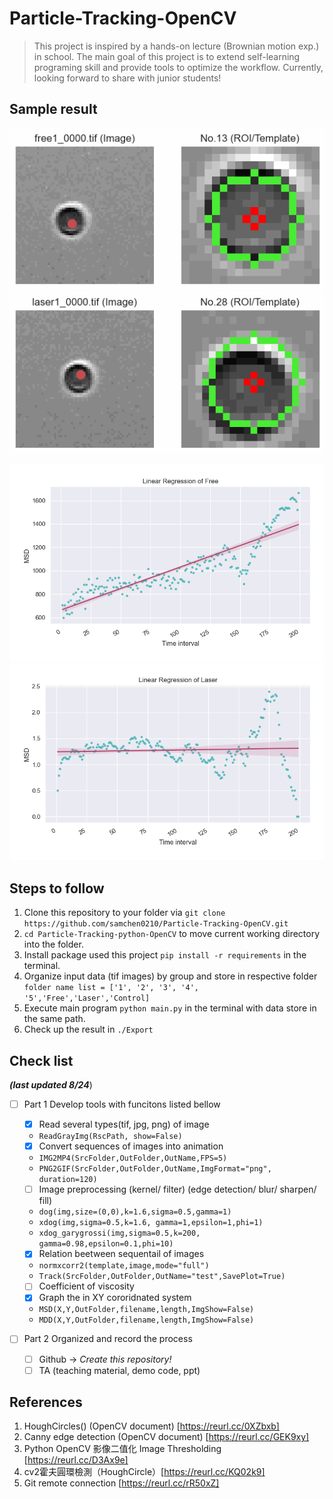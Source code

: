 # Particle-Tracking-OpenCV
> This project is inspired by a hands-on lecture (Brownian motion exp.) in school. The main goal of this project is to extend self-learning programing skill and provide tools to optimize the workflow. Currently, looking forward to share with junior students! 

## Sample result
![free1_0100.png](./Export/TrackFile/GIF/Track_Free.gif)
![free1_0100.png](./Export/TrackFile/GIF/Track_Laser.gif)

![free1_0100.png](./Export/TrackFile/Plot/Free.png)
![free1_0100.png](./Export/TrackFile/Plot/Laser.png)



## Steps to follow
1. Clone this repository to your folder via `git clone https://github.com/samchen0210/Particle-Tracking-OpenCV.git`
2. `cd Particle-Tracking-python-OpenCV` to move current working directory into the folder.
3. Install package used this project `pip install -r requirements` in the terminal.
4. Organize input data (tif images) by group and store in respective folder `folder name list = ['1', '2', '3', '4', '5','Free','Laser','Control]`
5. Execute main program `python main.py` in the terminal with data store in the same path.
6. Check up the result in `./Export`

## Check list  
***(last updated 8/24***)
- [ ] Part 1 Develop tools with funcitons listed bellow 
  - [x] Read several types(tif, jpg, png) of image
  - `ReadGrayImg(RscPath, show=False)`
  - [x] Convert sequences of images into animation 
  - `IMG2MP4(SrcFolder,OutFolder,OutName,FPS=5)`
  - `PNG2GIF(SrcFolder,OutFolder,OutName,ImgFormat="png", duration=120)`
  - [ ] Image preprocessing (kernel/ filter) (edge detection/ blur/ sharpen/ fill)
  - `dog(img,size=(0,0),k=1.6,sigma=0.5,gamma=1)`
  - `xdog(img,sigma=0.5,k=1.6, gamma=1,epsilon=1,phi=1)`
  - `xdog_garygrossi(img,sigma=0.5,k=200, gamma=0.98,epsilon=0.1,phi=10)`
  - [x] Relation beetween sequentail of images 
  - `normxcorr2(template,image,mode="full")`
  - `Track(SrcFolder,OutFolder,OutName="test",SavePlot=True)`
  - [ ] Coefficient of viscosity
  - [x] Graph the in XY cororidnated system
  - `MSD(X,Y,OutFolder,filename,length,ImgShow=False)`
  - `MDD(X,Y,OutFolder,filename,length,ImgShow=False)`
 
- [ ] Part 2 Organized and record the process
  - [ ] Github -> *Create this repository!* 
  - [ ] TA (teaching material, demo code, ppt)

## References 
1. HoughCircles() (OpenCV document) [https://reurl.cc/0XZbxb]
2. Canny edge detection (OpenCV document) [https://reurl.cc/GEK9xy]
3. Python OpenCV 影像二值化 Image Thresholding [https://reurl.cc/D3Ax9e]
4. cv2霍夫圓環檢測（HoughCircle）[https://reurl.cc/KQ02k9]
5. Git remote connection [https://reurl.cc/rR50xZ]

